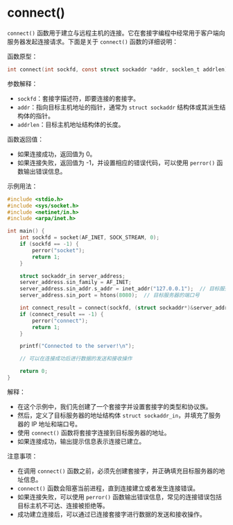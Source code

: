 # connect()

`connect()` 函数用于建立与远程主机的连接。它在套接字编程中经常用于客户端向服务器发起连接请求。下面是关于 `connect()` 函数的详细说明：

函数原型：
```c
int connect(int sockfd, const struct sockaddr *addr, socklen_t addrlen);
```

参数解释：
- `sockfd`：套接字描述符，即要连接的套接字。
- `addr`：指向目标主机地址的指针，通常为 `struct sockaddr` 结构体或其派生结构体的指针。
- `addrlen`：目标主机地址结构体的长度。

函数返回值：
- 如果连接成功，返回值为 0。
- 如果连接失败，返回值为 -1，并设置相应的错误代码，可以使用 `perror()` 函数输出错误信息。

示例用法：
```c
#include <stdio.h>
#include <sys/socket.h>
#include <netinet/in.h>
#include <arpa/inet.h>

int main() {
    int sockfd = socket(AF_INET, SOCK_STREAM, 0);
    if (sockfd == -1) {
        perror("socket");
        return 1;
    }

    struct sockaddr_in server_address;
    server_address.sin_family = AF_INET;
    server_address.sin_addr.s_addr = inet_addr("127.0.0.1");  // 目标服务器的IP地址
    server_address.sin_port = htons(8080);  // 目标服务器的端口号

    int connect_result = connect(sockfd, (struct sockaddr*)&server_address, sizeof(server_address));
    if (connect_result == -1) {
        perror("connect");
        return 1;
    }

    printf("Connected to the server!\n");

    // 可以在连接成功后进行数据的发送和接收操作

    return 0;
}
```

解释：
- 在这个示例中，我们先创建了一个套接字并设置套接字的类型和协议族。
- 然后，定义了目标服务器的地址结构体 `struct sockaddr_in`，并填充了服务器的 IP 地址和端口号。
- 使用 `connect()` 函数将套接字连接到目标服务器的地址。
- 如果连接成功，输出提示信息表示连接已建立。

注意事项：
- 在调用 `connect()` 函数之前，必须先创建套接字，并正确填充目标服务器的地址信息。
- `connect()` 函数会阻塞当前进程，直到连接建立或者发生连接错误。
- 如果连接失败，可以使用 `perror()` 函数输出错误信息，常见的连接错误包括目标主机不可达、连接被拒绝等。
- 成功建立连接后，可以通过已连接套接字进行数据的发送和接收操作。